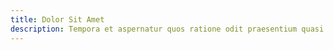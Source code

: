 ```yaml
---
title: Dolor Sit Amet
description: Tempora et aspernatur quos ratione odit praesentium quasi ea assumenda. Nulla accusamus delectus eaque sed corporis consequuntur eveniet! Maiores illum eius explicabo.
---
```

